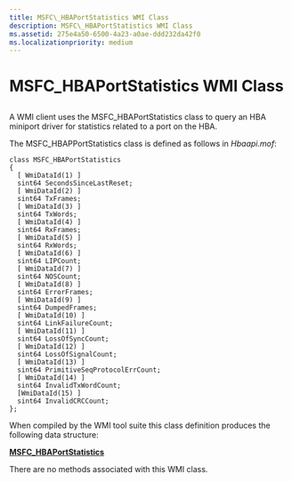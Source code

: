 ```yaml
---
title: MSFC\_HBAPortStatistics WMI Class
description: MSFC\_HBAPortStatistics WMI Class
ms.assetid: 275e4a50-6500-4a23-a0ae-ddd232da42f0
ms.localizationpriority: medium
---
```


# MSFC\_HBAPortStatistics WMI Class


## <span id="ddk_msfc_hbaportstatistics_wmi_class_kr"></span><span id="DDK_MSFC_HBAPORTSTATISTICS_WMI_CLASS_KR"></span>


A WMI client uses the MSFC\_HBAPortStatistics class to query an HBA miniport driver for statistics related to a port on the HBA.

The MSFC\_HBAPPortStatistics class is defined as follows in *Hbaapi.mof*:

```
class MSFC_HBAPortStatistics
{
  [ WmiDataId(1) ]
  sint64 SecondsSinceLastReset;
  [ WmiDataId(2) ]
  sint64 TxFrames;
  [ WmiDataId(3) ]
  sint64 TxWords;
  [ WmiDataId(4) ]
  sint64 RxFrames;
  [ WmiDataId(5) ]
  sint64 RxWords;
  [ WmiDataId(6) ]
  sint64 LIPCount;
  [ WmiDataId(7) ]
  sint64 NOSCount;
  [ WmiDataId(8) ]
  sint64 ErrorFrames;
  [ WmiDataId(9) ]
  sint64 DumpedFrames;
  [ WmiDataId(10) ]
  sint64 LinkFailureCount;
  [ WmiDataId(11) ]
  sint64 LossOfSyncCount;
  [ WmiDataId(12) ]
  sint64 LossOfSignalCount;
  [ WmiDataId(13) ]
  sint64 PrimitiveSeqProtocolErrCount;
  [ WmiDataId(14) ]
  sint64 InvalidTxWordCount;
  [WmiDataId(15) ]
  sint64 InvalidCRCCount;
};
```

When compiled by the WMI tool suite this class definition produces the following data structure:

[**MSFC\_HBAPortStatistics**](https://msdn.microsoft.com/library/windows/hardware/ff562512)

There are no methods associated with this WMI class.

 

 





